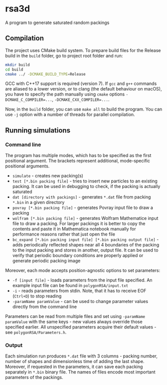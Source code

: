 # rsa3d
A program to generate saturated random packings

## Compilation
The project uses CMake build system. To prepare build files for the Release build in the `build` folder, go to project root folder and run:
```bash
mkdir build
cd build
cmake ../ -DCMAKE_BUILD_TYPE=Release
```

GCC with C++17 support is required (version 7). If `gcc` and `g++` commands are aliased to a lower version, or to clang (the default behaviour on macOS), you have
to specify the path manually using `cmake` options `-DCMAKE_C_COMPILER=...`, `-DCMAKE_CXX_COMPILER=...`.

Now, in the `build` folder, you can use `make all` to build the program. You can use `-j` option with a number of threads for parallel compilation.

## Running simulations

### Command line

The program has multiple modes, which has to be specified as the first positional argument. The brackets represent additional, mode-specific positional arguments.
* `simulate` - creates new packing(s)
* `test [*.bin packing file]` - tries to insert new particles to an existing packing. It can be used in debugging to check, if the packing is actually saturated
* `dat [directory with packings]` - generates `*.dat` file from packing `*.bin` in a given directory
* `povray [*.bin packing file]` - generates Povray input file to draw a packing
* `wolfram [*.bin packing file]` - generates Wolfram Mathematice input file to draw a packing. For larger packings it is better to copy the contents and paste it
  in Mathematica notebook manually for performance reasons rather that just open the file
* `bc_expand [*.bin packing input file] [*.bin packing output file]` - adds periodically reflected shapes near all 4 boundaries of the packing to the input packing
  and stores in another, output file. It can be used to verify that periodic boundary conditions are properly applied or generate periodic packing image

Moreover, each mode accepts position-agnostic options to set parameters:
* `-f [input file]` - loads parameters from the input file specified. An example input file can be found in `polygonRSA/input.txt`
* `-i` - reads parameters from stdin. Note, that it has to receive EOF (`Ctrl+D`) to stop reading
* `-paramName paramValue` - can be used to change parameter values directly from the command line

Parameters can be read from multiple files and set using `-paramName paramValue` with the same keys - new values always override those specified earlier. All
unspecified parameters acquire their default values - see `polygonRSA/Parameters.h`.

### Output

Each simulation run produces `*.dat` file with 3 columns - packing number, number of shapes and dimensionless time of adding the last shape. Moreover, if requested
in the parameters, it can save each packing separately in `*.bin` binary file. The names of files encode most important parameters of the packings.

